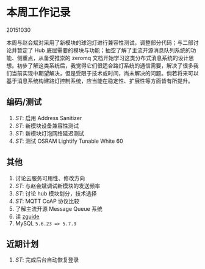 # 本周工作记录

20151030

本周与赵会斌对采用了新模块的球泡灯进行兼容性测试，调整部分代码；与二部讨论并暂定了 Hub 底层需要的模块与功能；抽空了解了主流开源消息队列系统的功能、侧重点，从备受推崇的 zeromq 文档开始学习这类分布式消息系统的设计思想。初步了解这类系统后，我觉得它们很适合路灯系统的通信需要，解决了很多我们当前实现中期望解决，但是受限于技术或时间，尚未解决的问题。倘若将来可以基于消息系统构建路灯控制系统，应当能在稳定性、扩展性等方面皆有所提升。

## 编码/测试

1. *ST*: 启用 Address Sanitizer
2. *ST*: 新模块设备兼容性测试
3. *ST*: 新模块灯泡网络延迟测试
4. *ST*: 测试 OSRAM Lightify Tunable White 60

## 其他

1. 讨论云服务可用性、修改方向
2. *ST*: 与赵会斌调试新模块的发送频率
3. *ST*: 讨论 hub 模块划分，技术选择
4. *ST*: MQTT CoAP 协议比较
5. 了解主流开源 Message Queue 系统
6. 读 [zguide](zguide.zeromq.org)
7. MySQL `5.6.23 => 5.7.9`

## 近期计划

1. *ST*: 完成后台自动恢复登录
